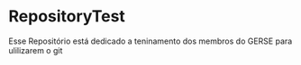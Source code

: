 # RepositoryTest

Esse Repositório está dedicado a teninamento dos membros do GERSE para ulilizarem o git
